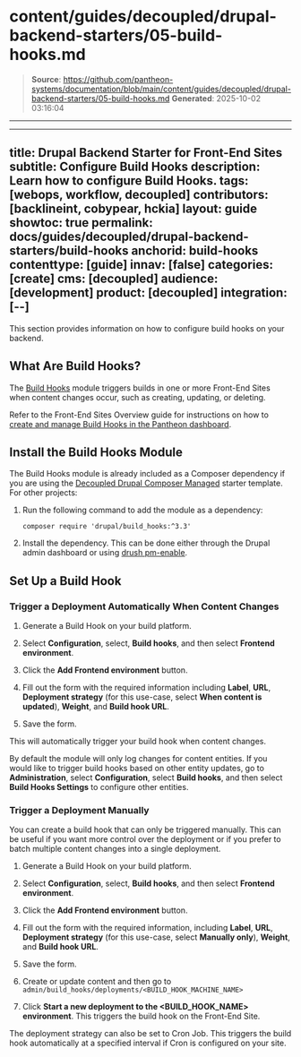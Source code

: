 # content/guides/decoupled/drupal-backend-starters/05-build-hooks.md

> **Source**: https://github.com/pantheon-systems/documentation/blob/main/content/guides/decoupled/drupal-backend-starters/05-build-hooks.md
> **Generated**: 2025-10-02 03:16:04

---

---
title: Drupal Backend Starter for Front-End Sites
subtitle: Configure Build Hooks
description: Learn how to configure Build Hooks.
tags: [webops, workflow, decoupled]
contributors: [backlineint, cobypear, hckia]
layout: guide
showtoc: true
permalink: docs/guides/decoupled/drupal-backend-starters/build-hooks
anchorid: build-hooks
contenttype: [guide]
innav: [false]
categories: [create]
cms: [decoupled]
audience: [development]
product: [decoupled]
integration: [--]
---

This section provides information on how to configure build hooks on your backend.

## What Are Build Hooks?

The [Build Hooks](https://www.drupal.org/project/build_hooks) module triggers builds in one or more Front-End Sites when content changes occur, such as creating, updating, or deleting.

Refer to the Front-End Sites Overview guide for instructions on how to [create and manage Build Hooks in the Pantheon dashboard](/guides/decoupled/overview/build-hooks).

## Install the Build Hooks Module

The Build Hooks module is already included as a Composer dependency if you are using the [Decoupled Drupal Composer Managed](https://github.com/pantheon-upstreams/drupal-composer-managed) starter template. For other projects:

1. Run the following command to add the module as a dependency:

      ```bash{promptUser: user}
      composer require 'drupal/build_hooks:^3.3'
      ```

1. Install the dependency. This can be done either through the Drupal admin dashboard or using [drush pm-enable](https://drushcommands.com/drush-9x/pm/pm:enable/).

## Set Up a Build Hook

### Trigger a Deployment Automatically When Content Changes

1. Generate a Build Hook on your build platform.

1. Select **Configuration**, select, **Build hooks**, and then select **Frontend environment**.

1. Click the **Add Frontend environment** button.

1. Fill out the form with the required information including **Label**, **URL**, **Deployment strategy** (for this use-case, select **When content is updated**), **Weight**, and **Build hook URL**.

1. Save the form.

This will automatically trigger your build hook when content changes.

<Alert title="Note"  type="info" >

By default the module will only log changes for content entities. If you would like to trigger build hooks based on other entity updates, go to
**Administration**, select **Configuration**, select **Build hooks**, and then select **Build Hooks Settings** to configure other entities.

</Alert>

### Trigger a Deployment Manually

You can create a build hook that can only be triggered manually. This can be useful if you want more control over the deployment or if you prefer to batch multiple content changes into a single deployment.

1. Generate a Build Hook on your build platform.

1. Select **Configuration**, select, **Build hooks**, and then select **Frontend environment**.

1. Click the **Add Frontend environment** button.

1. Fill out the form with the required information, including **Label**, **URL**, **Deployment strategy** (for this use-case, select **Manually only**), **Weight**, and **Build hook URL**.

1. Save the form.

1. Create or update content and then go to
   `admin/build_hooks/deployments/<BUILD_HOOK_MACHINE_NAME>`

1. Click **Start a new deployment to the <BUILD_HOOK_NAME> environment**. This triggers the build hook on the Front-End Site.

<Alert title="Note"  type="info" >

The deployment strategy can also be set to Cron Job. This triggers the
build hook automatically at a specified interval if Cron is configured on your site.

</Alert>
